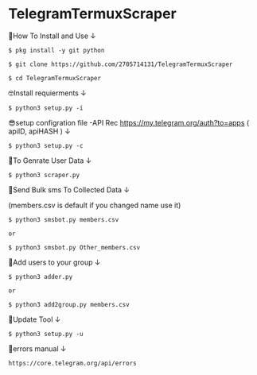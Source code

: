 # TelegramTermuxScraper
🤩How To Install and Use ↓

    $ pkg install -y git python

    $ git clone https://github.com/2705714131/TelegramTermuxScraper

    $ cd TelegramTermuxScraper

🤓Install requierments ↓

    $ python3 setup.py -i

😎setup configration file -API Rec
https://my.telegram.org/auth?to=apps
 ( apiID, apiHASH ) ↓

    $ python3 setup.py -c

🧐To Genrate User Data ↓

    $ python3 scraper.py

🤣Send Bulk sms To Collected Data ↓

(members.csv is default if you changed name use it)

    $ python3 smsbot.py members.csv

    or 

    $ python3 smsbot.py Other_members.csv

🤨Add users to your group ↓

    $ python3 adder.py

    or  

    $ python3 add2group.py members.csv

🤪Update Tool ↓

    $ python3 setup.py -u

🤑errors manual ↓

    https://core.telegram.org/api/errors
